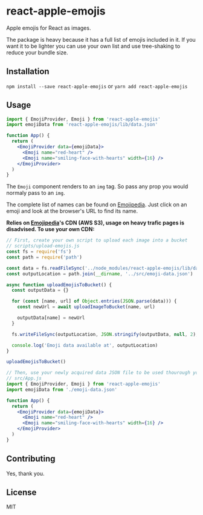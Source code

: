 # react-apple-emojis

Apple emojis for React as images.

The package is heavy because it has a full list of emojis included in it. If you want it to be lighter you can use your own list and use tree-shaking to reduce your bundle size.

## Installation

`npm install --save react-apple-emojis` or `yarn add react-apple-emojis`

## Usage

```jsx
import { EmojiProvider, Emoji } from 'react-apple-emojis'
import emojiData from 'react-apple-emojis/lib/data.json'

function App() {
  return (
    <EmojiProvider data={emojiData}>
      <Emoji name="red-heart" />
      <Emoji name="smiling-face-with-hearts" width={16} />
    </EmojiProvider>
  )
}
```

The `Emoji` component renders to an `img` tag. So pass any prop you would normaly pass to an `img`.

The complete list of names can be found on [Emojipedia](https://emojipedia.org/apple/). Just click on an emoji and look at the browser's URL to find its name.

**Relies on [Emojipedia](https://emojipedia.org)'s CDN (AWS S3), usage on heavy trafic pages is disadvised. To use your own CDN:**

```js
// First, create your own script to upload each image into a bucket
// scripts/upload-emojis.js
const fs = require('fs')
const path = require('path')

const data = fs.readFileSync('../node_modules/react-apple-emojis/lib/data.json', 'utf-8')
const outputLocation = path.join(__dirname, '../src/emoji-data.json')

async function uploadEmojisToBucket() {
  const outputData = {}

  for (const [name, url] of Object.entries(JSON.parse(data))) {
    const newUrl = await uploadImageToBucket(name, url)

    outputData[name] = newUrl
  }

  fs.writeFileSync(outputLocation, JSON.stringify(outputData, null, 2), 'utf-8')

  console.log('Emoji data available at', outputLocation)
}

uploadEmojisToBucket()
```

```jsx
// Then, use your newly acquired data JSON file to be used thourough your app
// src/App.js
import { EmojiProvider, Emoji } from 'react-apple-emojis'
import emojiData from './emoji-data.json'

function App() {
  return (
    <EmojiProvider data={emojiData}>
      <Emoji name="red-heart" />
      <Emoji name="smiling-face-with-hearts" width={16} />
    </EmojiProvider>
  )
}
```

## Contributing

Yes, thank you.

## License

MIT
